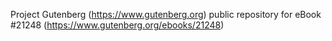 Project Gutenberg (https://www.gutenberg.org) public repository for eBook #21248 (https://www.gutenberg.org/ebooks/21248)
